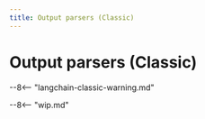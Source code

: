 ```yaml
---
title: Output parsers (Classic)
---
```


# Output parsers (Classic)

--8<-- "langchain-classic-warning.md"

<!-- Copied from https://python.langchain.com/api_reference/langchain/output_parsers.html -->

--8<-- "wip.md"
<!-- ::: langchain_classic.output_parsers -->
